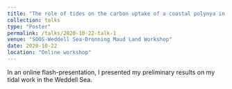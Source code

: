 ```yaml
---
title: "The role of tides on the carbon uptake of a coastal polynya in the Weddell Sea"
collection: talks
type: "Poster"
permalink: /talks/2020-10-22-talk-1
venue: "SOOS-Weddell Sea-Dronning Maud Land Workshop"
date: 2020-10-22
location: "Online workshop"
---
```


In an online flash-presentation, I presented my preliminary results on my tidal work in the Weddell Sea. 
